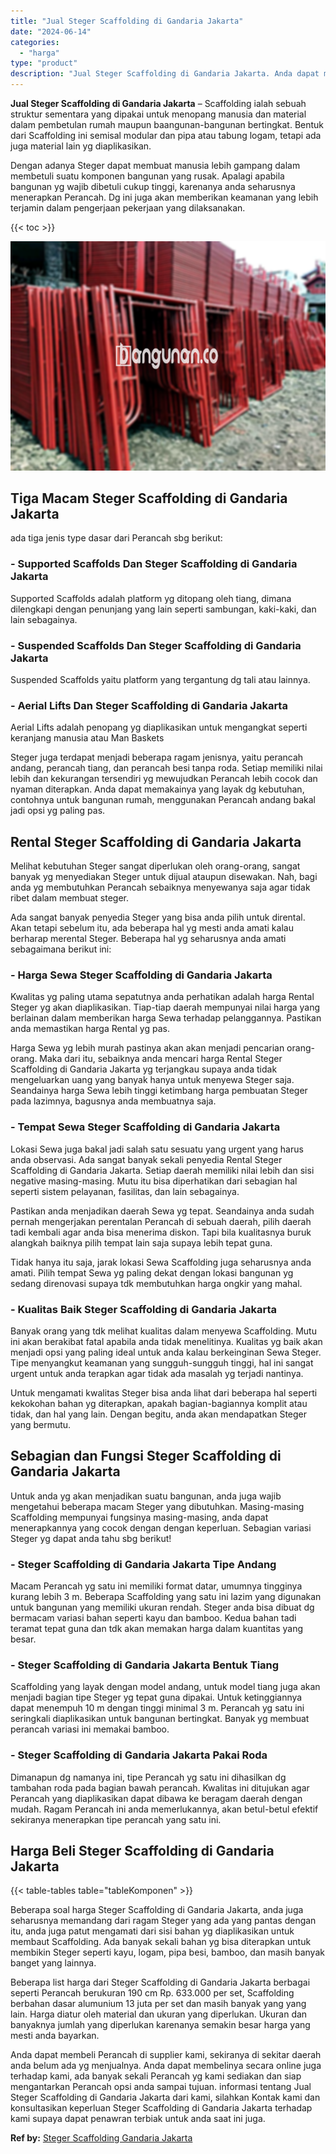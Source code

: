 ```yaml
---
title: "Jual Steger Scaffolding di Gandaria Jakarta"
date: "2024-06-14"
categories: 
  - "harga"
type: "product"
description: "Jual Steger Scaffolding di Gandaria Jakarta. Anda dapat membeli Perancah di supplier kami, sekiranya di sekitar daerah anda belum ada yg menjualnya. Anda dap..."
---
```


**Jual Steger Scaffolding di Gandaria Jakarta** – Scaffolding ialah sebuah struktur sementara yang dipakai untuk menopang manusia dan material dalam pembetulan rumah maupun baangunan-bangunan bertingkat. Bentuk dari Scaffolding ini semisal modular dan pipa atau tabung logam, tetapi ada juga material lain yg diaplikasikan.

Dengan adanya Steger dapat membuat manusia lebih gampang dalam membetuli suatu komponen bangunan yang rusak. Apalagi apabila bangunan yg wajib dibetuli cukup tinggi, karenanya anda seharusnya menerapkan Perancah. Dg ini juga akan memberikan keamanan yang lebih terjamin dalam pengerjaan pekerjaan yang dilaksanakan.

{{< toc >}}

![Jual Steger Scaffolding di Gandaria Jakarta](/images/sewa-scaffolding-steger-08.png)

## Tiga Macam Steger Scaffolding di Gandaria Jakarta

ada tiga jenis type dasar dari Perancah sbg berikut:

### \- Supported Scaffolds Dan Steger Scaffolding di Gandaria Jakarta

Supported Scaffolds adalah platform yg ditopang oleh tiang, dimana dilengkapi dengan penunjang yang lain seperti sambungan, kaki-kaki, dan lain sebagainya.

### \- Suspended Scaffolds Dan Steger Scaffolding di Gandaria Jakarta

Suspended Scaffolds yaitu platform yang tergantung dg tali atau lainnya.

### \- Aerial Lifts Dan Steger Scaffolding di Gandaria Jakarta

Aerial Lifts adalah penopang yg diaplikasikan untuk mengangkat seperti keranjang manusia atau Man Baskets

Steger juga terdapat menjadi beberapa ragam jenisnya, yaitu perancah andang, perancah tiang, dan perancah besi tanpa roda. Setiap memiliki nilai lebih dan kekurangan tersendiri yg mewujudkan Perancah lebih cocok dan nyaman diterapkan. Anda dapat memakainya yang layak dg kebutuhan, contohnya untuk bangunan rumah, menggunakan Perancah andang bakal jadi opsi yg paling pas.

## Rental Steger Scaffolding di Gandaria Jakarta

Melihat kebutuhan Steger sangat diperlukan oleh orang-orang, sangat banyak yg menyediakan Steger untuk dijual ataupun disewakan. Nah, bagi anda yg membutuhkan Perancah sebaiknya menyewanya saja agar tidak ribet dalam membuat steger.

Ada sangat banyak penyedia Steger yang bisa anda pilih untuk dirental. Akan tetapi sebelum itu, ada beberapa hal yg mesti anda amati kalau berharap merental Steger. Beberapa hal yg seharusnya anda amati sebagaimana berikut ini:

### \- Harga Sewa Steger Scaffolding di Gandaria Jakarta

Kwalitas yg paling utama sepatutnya anda perhatikan adalah harga Rental Steger yg akan diaplikasikan. Tiap-tiap daerah mempunyai nilai harga yang berlainan dalam memberikan harga Sewa terhadap pelanggannya. Pastikan anda memastikan harga Rental yg pas.

Harga Sewa yg lebih murah pastinya akan akan menjadi pencarian orang-orang. Maka dari itu, sebaiknya anda mencari harga Rental Steger Scaffolding di Gandaria Jakarta yg terjangkau supaya anda tidak mengeluarkan uang yang banyak hanya untuk menyewa Steger saja. Seandainya harga Sewa lebih tinggi ketimbang harga pembuatan Steger pada lazimnya, bagusnya anda membuatnya saja.

### \- Tempat Sewa Steger Scaffolding di Gandaria Jakarta

Lokasi Sewa juga bakal jadi salah satu sesuatu yang urgent yang harus anda observasi. Ada sangat banyak sekali penyedia Rental Steger Scaffolding di Gandaria Jakarta. Setiap daerah memiliki nilai lebih dan sisi negative masing-masing. Mutu itu bisa diperhatikan dari sebagian hal seperti sistem pelayanan, fasilitas, dan lain sebagainya.

Pastikan anda menjadikan daerah Sewa yg tepat. Seandainya anda sudah pernah mengerjakan perentalan Perancah di sebuah daerah, pilih daerah tadi kembali agar anda bisa menerima diskon. Tapi bila kualitasnya buruk alangkah baiknya pilih tempat lain saja supaya lebih tepat guna.

Tidak hanya itu saja, jarak lokasi Sewa Scaffolding juga seharusnya anda amati. Pilih tempat Sewa yg paling dekat dengan lokasi bangunan yg sedang direnovasi supaya tdk membutuhkan harga ongkir yang mahal.

### \- Kualitas Baik Steger Scaffolding di Gandaria Jakarta

Banyak orang yang tdk melihat kualitas dalam menyewa Scaffolding. Mutu ini akan berakibat fatal apabila anda tidak menelitinya. Kualitas yg baik akan menjadi opsi yang paling ideal untuk anda kalau berkeinginan Sewa Steger. Tipe menyangkut keamanan yang sungguh-sungguh tinggi, hal ini sangat urgent untuk anda terapkan agar tidak ada masalah yg terjadi nantinya.

Untuk mengamati kwalitas Steger bisa anda lihat dari beberapa hal seperti kekokohan bahan yg diterapkan, apakah bagian-bagiannya komplit atau tidak, dan hal yang lain. Dengan begitu, anda akan mendapatkan Steger yang bermutu.

## Sebagian dan Fungsi Steger Scaffolding di Gandaria Jakarta

Untuk anda yg akan menjadikan suatu bangunan, anda juga wajib mengetahui beberapa macam Steger yang dibutuhkan. Masing-masing Scaffolding mempunyai fungsinya masing-masing, anda dapat menerapkannya yang cocok dengan dengan keperluan. Sebagian variasi Steger yg dapat anda tahu sbg berikut!

### \- Steger Scaffolding di Gandaria Jakarta Tipe Andang

Macam Perancah yg satu ini memiliki format datar, umumnya tingginya kurang lebih 3 m. Beberapa Scaffolding yang satu ini lazim yang digunakan untuk bangunan yang memiliki ukuran rendah. Steger anda bisa dibuat dg bermacam variasi bahan seperti kayu dan bamboo. Kedua bahan tadi teramat tepat guna dan tdk akan memakan harga dalam kuantitas yang besar.

### \- Steger Scaffolding di Gandaria Jakarta Bentuk Tiang

Scaffolding yang layak dengan model andang, untuk model tiang juga akan menjadi bagian tipe Steger yg tepat guna dipakai. Untuk ketinggiannya dapat menempuh 10 m dengan tinggi minimal 3 m. Perancah yg satu ini seringkali diaplikasikan untuk bangunan bertingkat. Banyak yg membuat perancah variasi ini memakai bamboo.

### \- Steger Scaffolding di Gandaria Jakarta Pakai Roda

Dimanapun dg namanya ini, tipe Perancah yg satu ini dihasilkan dg tambahan roda pada bagian bawah perancah. Kwalitas ini ditujukan agar Perancah yang diaplikasikan dapat dibawa ke beragam daerah dengan mudah. Ragam Perancah ini anda memerlukannya, akan betul-betul efektif sekiranya menerapkan tipe perancah yang satu ini.

## Harga Beli Steger Scaffolding di Gandaria Jakarta

{{< table-tables table="tableKomponen" >}}

Beberapa soal harga Steger Scaffolding di Gandaria Jakarta, anda juga seharusnya memandang dari ragam Steger yang ada yang pantas dengan itu, anda juga patut mengamati dari sisi bahan yg diaplikasikan untuk membaut Scaffolding. Ada banyak sekali bahan yg bisa diterapkan untuk membikin Steger seperti kayu, logam, pipa besi, bamboo, dan masih banyak banget yang lainnya.

Beberapa list harga dari Steger Scaffolding di Gandaria Jakarta berbagai seperti Perancah berukuran 190 cm Rp. 633.000 per set, Scaffolding berbahan dasar alumunium 13 juta per set dan masih banyak yang yang lain. Harga diatur oleh material dan ukuran yang diperlukan. Ukuran dan banyaknya jumlah yang diperlukan karenanya semakin besar harga yang mesti anda bayarkan.

Anda dapat membeli Perancah di supplier kami, sekiranya di sekitar daerah anda belum ada yg menjualnya. Anda dapat membelinya secara online juga terhadap kami, ada banyak sekali Perancah yg kami sediakan dan siap mengantarkan Perancah opsi anda sampai tujuan. informasi tentang Jual Steger Scaffolding di Gandaria Jakarta dari kami, silahkan Kontak kami dan konsultasikan keperluan Steger Scaffolding di Gandaria Jakarta terhadap kami supaya dapat penawran terbiak untuk anda saat ini juga.

**Ref by:** [Steger Scaffolding Gandaria Jakarta](https://id.wikipedia.org/wiki/Steger)
